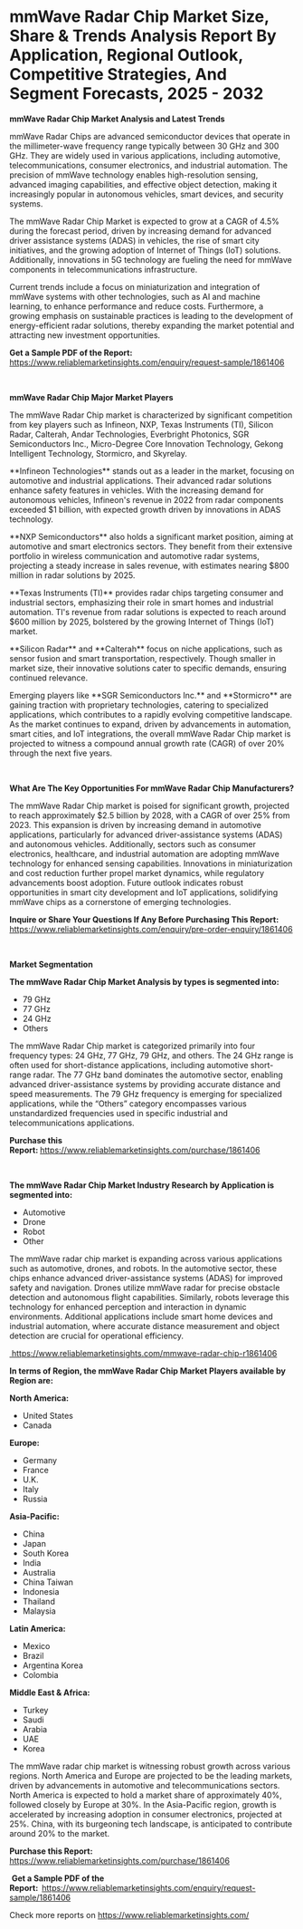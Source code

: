 <p><h1>mmWave Radar Chip Market Size, Share & Trends Analysis Report By Application, Regional Outlook, Competitive Strategies, And Segment Forecasts, 2025 - 2032</h1></p><p><strong>mmWave Radar Chip Market Analysis and Latest Trends</strong></p>
<p><p>mmWave Radar Chips are advanced semiconductor devices that operate in the millimeter-wave frequency range typically between 30 GHz and 300 GHz. They are widely used in various applications, including automotive, telecommunications, consumer electronics, and industrial automation. The precision of mmWave technology enables high-resolution sensing, advanced imaging capabilities, and effective object detection, making it increasingly popular in autonomous vehicles, smart devices, and security systems.</p><p>The mmWave Radar Chip Market is expected to grow at a CAGR of 4.5% during the forecast period, driven by increasing demand for advanced driver assistance systems (ADAS) in vehicles, the rise of smart city initiatives, and the growing adoption of Internet of Things (IoT) solutions. Additionally, innovations in 5G technology are fueling the need for mmWave components in telecommunications infrastructure. </p><p>Current trends include a focus on miniaturization and integration of mmWave systems with other technologies, such as AI and machine learning, to enhance performance and reduce costs. Furthermore, a growing emphasis on sustainable practices is leading to the development of energy-efficient radar solutions, thereby expanding the market potential and attracting new investment opportunities.</p></p>
<p><strong>Get a Sample PDF of the Report:&nbsp;</strong> <a href="https://www.reliablemarketinsights.com/enquiry/request-sample/1861406?utm_campaign=2639&utm_medium=2&utm_source=Github&utm_content=ia&utm_term=07042025&utm_id=mmwave-radar-chip">https://www.reliablemarketinsights.com/enquiry/request-sample/1861406</a></p>
<p>&nbsp;</p>
<p><strong>mmWave Radar Chip Major Market Players</strong></p>
<p><p>The mmWave Radar Chip market is characterized by significant competition from key players such as Infineon, NXP, Texas Instruments (TI), Silicon Radar, Calterah, Andar Technologies, Everbright Photonics, SGR Semiconductors Inc., Micro-Degree Core Innovation Technology, Gekong Intelligent Technology, Stormicro, and Skyrelay.</p><p>**Infineon Technologies** stands out as a leader in the market, focusing on automotive and industrial applications. Their advanced radar solutions enhance safety features in vehicles. With the increasing demand for autonomous vehicles, Infineon's revenue in 2022 from radar components exceeded $1 billion, with expected growth driven by innovations in ADAS technology.</p><p>**NXP Semiconductors** also holds a significant market position, aiming at automotive and smart electronics sectors. They benefit from their extensive portfolio in wireless communication and automotive radar systems, projecting a steady increase in sales revenue, with estimates nearing $800 million in radar solutions by 2025.</p><p>**Texas Instruments (TI)** provides radar chips targeting consumer and industrial sectors, emphasizing their role in smart homes and industrial automation. TI's revenue from radar solutions is expected to reach around $600 million by 2025, bolstered by the growing Internet of Things (IoT) market.</p><p>**Silicon Radar** and **Calterah** focus on niche applications, such as sensor fusion and smart transportation, respectively. Though smaller in market size, their innovative solutions cater to specific demands, ensuring continued relevance.</p><p>Emerging players like **SGR Semiconductors Inc.** and **Stormicro** are gaining traction with proprietary technologies, catering to specialized applications, which contributes to a rapidly evolving competitive landscape. As the market continues to expand, driven by advancements in automation, smart cities, and IoT integrations, the overall mmWave Radar Chip market is projected to witness a compound annual growth rate (CAGR) of over 20% through the next five years.</p></p>
<p>&nbsp;</p>
<p><strong>What Are The Key Opportunities For mmWave Radar Chip Manufacturers?</strong></p>
<p><p>The mmWave Radar Chip market is poised for significant growth, projected to reach approximately $2.5 billion by 2028, with a CAGR of over 25% from 2023. This expansion is driven by increasing demand in automotive applications, particularly for advanced driver-assistance systems (ADAS) and autonomous vehicles. Additionally, sectors such as consumer electronics, healthcare, and industrial automation are adopting mmWave technology for enhanced sensing capabilities. Innovations in miniaturization and cost reduction further propel market dynamics, while regulatory advancements boost adoption. Future outlook indicates robust opportunities in smart city development and IoT applications, solidifying mmWave chips as a cornerstone of emerging technologies.</p></p>
<p><strong>Inquire or Share Your Questions If Any Before Purchasing This Report:</strong> <a href="https://www.reliablemarketinsights.com/enquiry/pre-order-enquiry/1861406?utm_campaign=2639&utm_medium=2&utm_source=Github&utm_content=ia&utm_term=07042025&utm_id=mmwave-radar-chip">https://www.reliablemarketinsights.com/enquiry/pre-order-enquiry/1861406</a></p>
<p>&nbsp;</p>
<p><strong>Market Segmentation</strong></p>
<p><strong>The mmWave Radar Chip Market Analysis by types is segmented into:</strong></p>
<p><ul><li>79 GHz</li><li>77 GHz</li><li>24 GHz</li><li>Others</li></ul></p>
<p><p>The mmWave Radar Chip market is categorized primarily into four frequency types: 24 GHz, 77 GHz, 79 GHz, and others. The 24 GHz range is often used for short-distance applications, including automotive short-range radar. The 77 GHz band dominates the automotive sector, enabling advanced driver-assistance systems by providing accurate distance and speed measurements. The 79 GHz frequency is emerging for specialized applications, while the “Others” category encompasses various unstandardized frequencies used in specific industrial and telecommunications applications.</p></p>
<p><strong>Purchase this Report:&nbsp;</strong><a href="https://www.reliablemarketinsights.com/purchase/1861406?utm_campaign=2639&utm_medium=2&utm_source=Github&utm_content=ia&utm_term=07042025&utm_id=mmwave-radar-chip">https://www.reliablemarketinsights.com/purchase/1861406</a></p>
<p>&nbsp;</p>
<p><strong>The mmWave Radar Chip Market Industry Research by Application is segmented into:</strong></p>
<p><ul><li>Automotive</li><li>Drone</li><li>Robot</li><li>Other</li></ul></p>
<p><p>The mmWave radar chip market is expanding across various applications such as automotive, drones, and robots. In the automotive sector, these chips enhance advanced driver-assistance systems (ADAS) for improved safety and navigation. Drones utilize mmWave radar for precise obstacle detection and autonomous flight capabilities. Similarly, robots leverage this technology for enhanced perception and interaction in dynamic environments. Additional applications include smart home devices and industrial automation, where accurate distance measurement and object detection are crucial for operational efficiency.</p></p>
<p><a href="https://www.reliablemarketinsights.com/mmwave-radar-chip-r1861406?utm_campaign=2639&utm_medium=2&utm_source=Github&utm_content=ia&utm_term=07042025&utm_id=mmwave-radar-chip">&nbsp;https://www.reliablemarketinsights.com/mmwave-radar-chip-r1861406</a></p>
<p><strong>In terms of Region, the mmWave Radar Chip Market Players available by Region are:</strong></p>
<p>
    <p> <strong> North America: </strong>
        <ul>
            <li>United States</li>
            <li>Canada</li>
        </ul>
        </p> 
    <p> <strong> Europe: </strong>
        <ul>
            <li>Germany</li>
            <li>France</li>
            <li>U.K.</li>
            <li>Italy</li>
            <li>Russia</li>
        </ul>
        </p> 
    <p> <strong> Asia-Pacific: </strong>
        <ul>
            <li>China</li>
            <li>Japan</li>
            <li>South Korea</li>
            <li>India</li>
            <li>Australia</li>
            <li>China Taiwan</li>
            <li>Indonesia</li>
            <li>Thailand</li>
            <li>Malaysia</li>
        </ul>
        </p> 
    <p> <strong> Latin America: </strong>
        <ul>
            <li>Mexico</li>
            <li>Brazil</li>
            <li>Argentina Korea</li>
            <li>Colombia</li>
        </ul>
        </p> 
    <p> <strong> Middle East & Africa: </strong>
        <ul>
            <li>Turkey</li>
            <li>Saudi</li>
            <li>Arabia</li>
            <li>UAE</li>
            <li>Korea</li>
        </ul>
    </p>
    </p>
<p><p>The mmWave radar chip market is witnessing robust growth across various regions. North America and Europe are projected to be the leading markets, driven by advancements in automotive and telecommunications sectors. North America is expected to hold a market share of approximately 40%, followed closely by Europe at 30%. In the Asia-Pacific region, growth is accelerated by increasing adoption in consumer electronics, projected at 25%. China, with its burgeoning tech landscape, is anticipated to contribute around 20% to the market.</p></p>
<p><strong>Purchase this Report: </strong><a href="https://www.reliablemarketinsights.com/purchase/1861406?utm_campaign=2639&utm_medium=2&utm_source=Github&utm_content=ia&utm_term=07042025&utm_id=mmwave-radar-chip">https://www.reliablemarketinsights.com/purchase/1861406</a></p>
<p>&nbsp;<strong>Get a Sample PDF of the Report:&nbsp;&nbsp;</strong><a href="https://www.reliablemarketinsights.com/enquiry/request-sample/1861406?utm_campaign=2639&utm_medium=2&utm_source=Github&utm_content=ia&utm_term=07042025&utm_id=mmwave-radar-chip">https://www.reliablemarketinsights.com/enquiry/request-sample/1861406</a></p>
<p><strong></strong></p>
<p>Check more reports on <a href="https://www.reliablemarketinsights.com/?utm_campaign=2639&utm_medium=2&utm_source=Github&utm_content=ia&utm_term=07042025&utm_id=mmwave-radar-chip">https://www.reliablemarketinsights.com/</a></p>